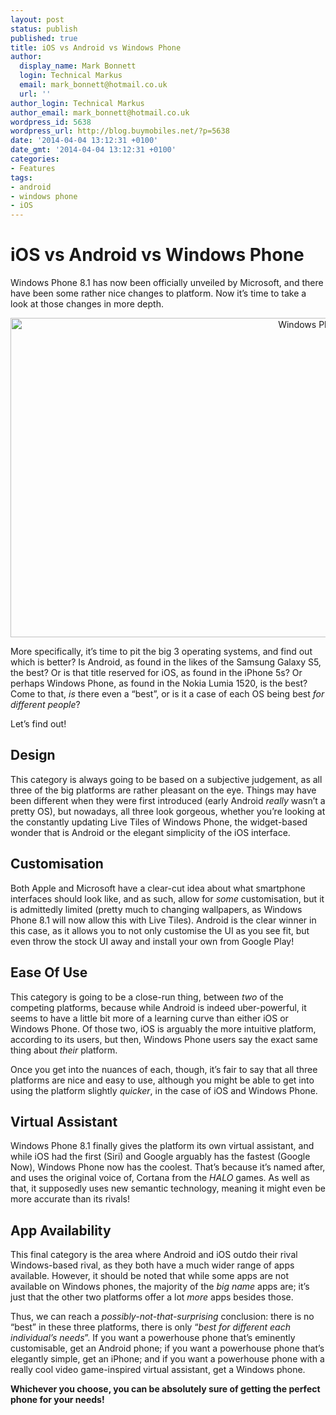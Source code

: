 ```yaml
---
layout: post
status: publish
published: true
title: iOS vs Android vs Windows Phone
author:
  display_name: Mark Bonnett
  login: Technical Markus
  email: mark_bonnett@hotmail.co.uk
  url: ''
author_login: Technical Markus
author_email: mark_bonnett@hotmail.co.uk
wordpress_id: 5638
wordpress_url: http://blog.buymobiles.net/?p=5638
date: '2014-04-04 13:12:31 +0100'
date_gmt: '2014-04-04 13:12:31 +0100'
categories:
- Features
tags:
- android
- windows phone
- iOS
---
```

<h1>iOS vs Android vs Windows Phone</h1>
<p><span class="postStandFirst">Windows Phone 8.1 has now been officially unveiled by Microsoft, and there have been some rather nice changes to platform. Now it&rsquo;s time to take a look at those changes in more depth.</span></p>
<p style="text-align: center;"><img class="size-large wp-image-5639 aligncenter" src="https://a1comms-blog-buymobiles.storage.googleapis.com/2014/10/windows-phone-8d-1024x546.png" alt="Windows Phone 8" width="960" height="511" /></p>
<p>More specifically, it&rsquo;s time to pit the big 3 operating systems, and find out which is better? Is Android, as found in the likes of the Samsung Galaxy S5, the best? Or is that title reserved for iOS, as found in the iPhone 5s? Or perhaps Windows Phone, as found in the Nokia Lumia 1520, is the best? Come to that,&nbsp;<em>is</em>&nbsp;there even a &ldquo;best&rdquo;, or is it a case of each OS being best&nbsp;<em>for different people</em>?</p>
<p>Let&rsquo;s find out!</p>
<h2>Design</h2>
<p>This category is always going to be based on a subjective judgement, as all three of the big platforms are rather pleasant on the eye. Things may have been different when they were first introduced (early Android&nbsp;<em>really</em>&nbsp;wasn&rsquo;t a pretty OS), but nowadays, all three look gorgeous, whether you&rsquo;re looking at the constantly updating Live Tiles of Windows Phone, the widget-based wonder that is Android or the elegant simplicity of the iOS interface.</p>
<h2>Customisation</h2>
<p>Both Apple and Microsoft have a clear-cut idea about what smartphone interfaces should look like, and as such, allow for&nbsp;<em>some</em>&nbsp;customisation, but it is admittedly limited (pretty much to changing wallpapers, as Windows Phone 8.1 will now allow this with Live Tiles). Android is the clear winner in this case, as it allows you to not only customise the UI as you see fit, but even throw the stock UI away and install your own from Google Play!</p>
<h2>Ease Of Use</h2>
<p>This category is going to be a close-run thing, between&nbsp;<em>two</em>&nbsp;of the competing platforms, because while Android is indeed uber-powerful, it seems to have a little bit more of a learning curve than either iOS or Windows Phone. Of those two, iOS is arguably the more intuitive platform, according to its users, but then, Windows Phone users say the exact same thing about&nbsp;<em>their</em>&nbsp;platform.</p>
<p>Once you get into the nuances of each, though, it&rsquo;s fair to say that all three platforms are nice and easy to use, although you might be able to get into using the platform slightly&nbsp;<em>quicker</em>, in the case of iOS and Windows Phone.</p>
<h2>Virtual Assistant</h2>
<p>Windows Phone 8.1 finally gives the platform its own virtual assistant, and while iOS had the first (Siri) and Google arguably has the fastest (Google Now), Windows Phone now has the coolest. That&rsquo;s because it&rsquo;s named after, and uses the original voice of, Cortana from the&nbsp;<em>HALO</em>&nbsp;games. As well as that, it supposedly uses new semantic technology, meaning it might even be more accurate than its rivals!</p>
<h2>App Availability</h2>
<p>This final category is the area where Android and iOS outdo their rival Windows-based rival, as they both have a much wider range of apps available. However, it should be noted that while some apps are not available on Windows phones, the majority of the&nbsp;<em>big name</em>&nbsp;apps are; it&rsquo;s just that the other two platforms offer a lot&nbsp;<em>more</em>&nbsp;apps besides those.</p>
<p>Thus, we can reach a&nbsp;<em>possibly-not-that-surprising</em>&nbsp;conclusion: there is no &ldquo;best&rdquo; in these three platforms, there is only &ldquo;<em>best for different each individual&rsquo;s needs</em>&rdquo;. If you want a powerhouse phone that&rsquo;s eminently customisable, get an Android phone; if you want a powerhouse phone that&rsquo;s elegantly simple, get an iPhone; and if you want a powerhouse phone with a really cool video game-inspired virtual assistant, get a Windows phone.</p>
<p><strong>Whichever you choose, you can be absolutely sure of getting the perfect phone for your needs!</strong></p>
